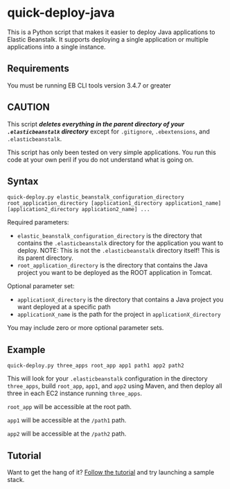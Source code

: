 # quick-deploy-java

This is a Python script that makes it easier to deploy Java applications to Elastic Beanstalk.  It supports deploying a single application or multiple applications into a single instance.

## Requirements

You must be running EB CLI tools version 3.4.7 or greater

## CAUTION

This script **_deletes everything in the parent directory of your `.elasticbeanstalk` directory_** except for `.gitignore`, `.ebextensions`, and `.elasticbeanstalk`.

This script has only been tested on very simple applications.  You run this code at your own peril if you do not understand what is going on.

## Syntax

```
quick-deploy.py elastic_beanstalk_configuration_directory root_application_directory [application1_directory application1_name] [application2_directory application2_name] ...
```

Required parameters:

- `elastic_beanstalk_configuration_directory` is the directory that contains the `.elasticbeanstalk` directory for the application you want to deploy.  NOTE: This is not the `.elasticbeanstalk` directory itself!  This is its parent directory.
- `root_application_directory` is the directory that contains the Java project you want to be deployed as the ROOT application in Tomcat.

Optional parameter set:

- `applicationX_directory` is the directory that contains a Java project you want deployed at a specific path
- `applicationX_name` is the path for the project in `applicationX_directory`

You may include zero or more optional parameter sets.

## Example

```
quick-deploy.py three_apps root_app app1 path1 app2 path2
```

This will look for your `.elasticbeanstalk` configuration in the directory `three_apps`, build `root_app`, `app1`, and `app2` using Maven, and then deploy all three in each EC2 instance running `three_apps`.

`root_app` will be accessible at the root path.

`app1` will be accessible at the `/path1` path.

`app2` will be accessible at the `/path2` path.

## Tutorial

Want to get the hang of it?  [Follow the tutorial](TUTORIAL.md) and try launching a sample stack.